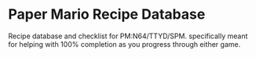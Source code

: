 # Paper Mario Recipe Database
Recipe database and checklist for PM:N64/TTYD/SPM. specifically meant for helping with 100% completion as you progress through either game.
